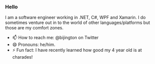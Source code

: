 ### Hello

I am a software engineer working in .NET, C#, WPF and Xamarin. I do sometimes venture out in to the world of other languages/platforms but those are my comfort zones.

- 📫 How to reach me: @bijington on Twitter
- 😄 Pronouns: he/him.
- ⚡ Fun fact: I have recently learned how good my 4 year old is at charades!

<!--
**bijington/bijington** is a ✨ _special_ ✨ repository because its `README.md` (this file) appears on your GitHub profile.

Here are some ideas to get you started:

- 🔭 I’m currently working on ...
- 🌱 I’m currently learning ...
- 👯 I’m looking to collaborate on ...
- 🤔 I’m looking for help with ...
- 💬 Ask me about ...
- 📫 How to reach me: ...
- 😄 Pronouns: ...
- ⚡ Fun fact: ...
-->
